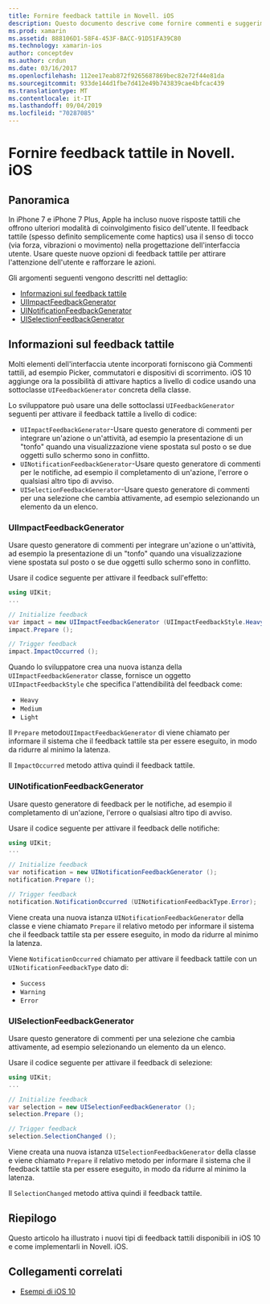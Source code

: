 ```yaml
---
title: Fornire feedback tattile in Novell. iOS
description: Questo documento descrive come fornire commenti e suggerimenti tattili in un'app Novell. iOS. Vengono illustrati UIImpactFeedbackGenerator, UINotificationFeedbackGenerator e UISelectionFeedbackGenerator.
ms.prod: xamarin
ms.assetid: 888106D1-58F4-453F-BACC-91D51FA39C80
ms.technology: xamarin-ios
author: conceptdev
ms.author: crdun
ms.date: 03/16/2017
ms.openlocfilehash: 112ee17eab872f9265687869bec82e72f44e81da
ms.sourcegitcommit: 933de144d1fbe7d412e49b743839cae4bfcac439
ms.translationtype: MT
ms.contentlocale: it-IT
ms.lasthandoff: 09/04/2019
ms.locfileid: "70287085"
---
```

# <a name="providing-haptic-feedback-in-xamarinios"></a>Fornire feedback tattile in Novell. iOS

<a name="Overview" />

## <a name="overview"></a>Panoramica

In iPhone 7 e iPhone 7 Plus, Apple ha incluso nuove risposte tattili che offrono ulteriori modalità di coinvolgimento fisico dell'utente. Il feedback tattile (spesso definito semplicemente come haptics) usa il senso di tocco (via forza, vibrazioni o movimento) nella progettazione dell'interfaccia utente. Usare queste nuove opzioni di feedback tattile per attirare l'attenzione dell'utente e rafforzare le azioni.

Gli argomenti seguenti vengono descritti nel dettaglio:

- [Informazioni sul feedback tattile](#About-Haptic-Feedback)
- [UIImpactFeedbackGenerator](#UIImpactFeedbackGenerator)
- [UINotificationFeedbackGenerator](#UINotificationFeedbackGenerator)
- [UISelectionFeedbackGenerator](#UISelectionFeedbackGenerator)

<a name="About-Haptic-Feedback" />

## <a name="about-haptic-feedback"></a>Informazioni sul feedback tattile

Molti elementi dell'interfaccia utente incorporati forniscono già Commenti tattili, ad esempio Picker, commutatori e dispositivi di scorrimento. iOS 10 aggiunge ora la possibilità di attivare haptics a livello di codice usando una sottoclasse `UIFeedbackGenerator` concreta della classe.

Lo sviluppatore può usare una delle sottoclassi `UIFeedbackGenerator` seguenti per attivare il feedback tattile a livello di codice:

- `UIImpactFeedbackGenerator`-Usare questo generatore di commenti per integrare un'azione o un'attività, ad esempio la presentazione di un "tonfo" quando una visualizzazione viene spostata sul posto o se due oggetti sullo schermo sono in conflitto.
- `UINotificationFeedbackGenerator`-Usare questo generatore di commenti per le notifiche, ad esempio il completamento di un'azione, l'errore o qualsiasi altro tipo di avviso.
- `UISelectionFeedbackGenerator`-Usare questo generatore di commenti per una selezione che cambia attivamente, ad esempio selezionando un elemento da un elenco.

<a name="UIImpactFeedbackGenerator" />

### <a name="uiimpactfeedbackgenerator"></a>UIImpactFeedbackGenerator

Usare questo generatore di commenti per integrare un'azione o un'attività, ad esempio la presentazione di un "tonfo" quando una visualizzazione viene spostata sul posto o se due oggetti sullo schermo sono in conflitto.

Usare il codice seguente per attivare il feedback sull'effetto:

```csharp
using UIKit;
...

// Initialize feedback
var impact = new UIImpactFeedbackGenerator (UIImpactFeedbackStyle.Heavy);
impact.Prepare ();

// Trigger feedback
impact.ImpactOccurred ();
```

Quando lo sviluppatore crea una nuova istanza della `UIImpactFeedbackGenerator` classe, fornisce un oggetto `UIImpactFeedbackStyle` che specifica l'attendibilità del feedback come:

- `Heavy`
- `Medium`
- `Light`

Il `Prepare` metodo`UIImpactFeedbackGenerator` di viene chiamato per informare il sistema che il feedback tattile sta per essere eseguito, in modo da ridurre al minimo la latenza.

Il `ImpactOccurred` metodo attiva quindi il feedback tattile.

<a name="UINotificationFeedbackGenerator" />

### <a name="uinotificationfeedbackgenerator"></a>UINotificationFeedbackGenerator

Usare questo generatore di feedback per le notifiche, ad esempio il completamento di un'azione, l'errore o qualsiasi altro tipo di avviso.

Usare il codice seguente per attivare il feedback delle notifiche:

```csharp
using UIKit;
...

// Initialize feedback
var notification = new UINotificationFeedbackGenerator ();
notification.Prepare ();

// Trigger feedback
notification.NotificationOccurred (UINotificationFeedbackType.Error);
```

Viene creata una nuova istanza `UINotificationFeedbackGenerator` della classe e viene chiamato `Prepare` il relativo metodo per informare il sistema che il feedback tattile sta per essere eseguito, in modo da ridurre al minimo la latenza.

Viene `NotificationOccurred` chiamato per attivare il feedback tattile con un `UINotificationFeedbackType` dato di:

- `Success`
- `Warning`
- `Error`

<a name="UISelectionFeedbackGenerator" />

### <a name="uiselectionfeedbackgenerator"></a>UISelectionFeedbackGenerator

Usare questo generatore di commenti per una selezione che cambia attivamente, ad esempio selezionando un elemento da un elenco.

Usare il codice seguente per attivare il feedback di selezione:

```csharp
using UIKit;
...

// Initialize feedback
var selection = new UISelectionFeedbackGenerator ();
selection.Prepare ();

// Trigger feedback
selection.SelectionChanged ();
```

Viene creata una nuova istanza `UISelectionFeedbackGenerator` della classe e viene chiamato `Prepare` il relativo metodo per informare il sistema che il feedback tattile sta per essere eseguito, in modo da ridurre al minimo la latenza.

Il `SelectionChanged` metodo attiva quindi il feedback tattile.

## <a name="summary"></a>Riepilogo

Questo articolo ha illustrato i nuovi tipi di feedback tattili disponibili in iOS 10 e come implementarli in Novell. iOS.

## <a name="related-links"></a>Collegamenti correlati

- [Esempi di iOS 10](https://docs.microsoft.com/samples/browse/?products=xamarin&term=Xamarin.iOS+iOS10)
